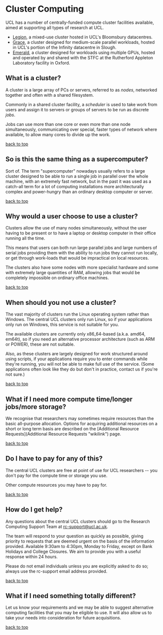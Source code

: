# Cluster Computing

UCL has a number of centrally-funded compute cluster facilities available, aimed at supporting all types of research at UCL.

-   [Legion](Legion "wikilink"), a mixed-use cluster hosted in UCL's Bloomsbury datacentres.
-   [Grace](Grace "wikilink"), a cluster designed for medium-scale parallel workloads, hosted in UCL's portion of the Infinity datacentre in Slough.
-   [Emerald](Emerald "wikilink"), a cluster designed for workloads using multiple GPUs, hosted and operated by and shared with the STFC at the Rutherford Appleton Laboratory facility in Oxford.

## What is a cluster?

A cluster is a large array of PCs or servers, referred to as *nodes*, networked together and often with a shared filesystem.

Commonly in a shared cluster facility, a *scheduler* is used to take work from users and assign it to servers or groups of servers to be run as discrete *jobs*.

Jobs can use more than one core or even more than one node simultaneously, communicating over special, faster types of network where available, to allow many cores to divide up the work.

[ back to top](#top "wikilink")

## So is this the same thing as a supercomputer?

Sort of. The term "supercomputer" nowadays usually refers to a large cluster designed to be able to run a single job in parallel over the whole machine, with an extremely fast network, but in the past it was used as a catch-all term for a lot of computing installations more architecturally complex and power-hungry than an ordinary desktop computer or server.

[ back to top](#top "wikilink")

## Why would a user choose to use a cluster?

Clusters allow the use of many nodes simultaneously, without the user having to be present or to have a laptop or desktop computer in their office running all the time.

This means that users can both run large parallel jobs and large numbers of serial jobs providing them with the ability to run jobs they cannot run locally, or get through work-loads that would be impractical on local resources.

The clusters also have some nodes with more specialist hardware and some with extremely large quantities of RAM, allowing jobs that would be completely impossible on ordinary office machines.

[ back to top](#top "wikilink")

## When should you not use a cluster?

The vast majority of clusters run the Linux operating system rather than Windows. The central UCL clusters only run Linux, so if your applications only run on Windows, this service is not suitable for you.

The available clusters are currently only x86\_64-based (a.k.a. amd64, em64t), so if you need an alternative processor architecture (such as ARM or POWER), these are not suitable.

Also, as these clusters are largely designed for work structured around using scripts, if your applications require you to enter commands while they're running, you will not be able to make full use of the service. (Some applications often look like they do but don't in practice, contact us if you're not sure.)

[ back to top](#top "wikilink")

## What if I need more compute time/longer jobs/more storage?

We recognise that researchers may sometimes require resources than the basic all-purpose allocation. Options for acquiring additional resources on a short or long term basis are described on the [Additional Resource Requests](Additional Resource Requests "wikilink") page.

[ back to top](#top "wikilink")

## Do I have to pay for any of this?

The central UCL clusters are free at point of use for UCL researchers -- you don't pay for the compute time or storage you use.

Other compute resources you may have to pay for.

[ back to top](#top "wikilink")

## How do I get help?

Any questions about the central UCL clusters should go to the Research Computing Support Team at <rc-support@ucl.ac.uk>.

The team will respond to your question as quickly as possible, giving priority to requests that are deemed urgent on the basis of the information provided. Available 9:30am to 4:30pm, Monday to Friday, except on Bank Holidays and College Closures. We aim to provide you with a useful response within 24 hours.

Please do not email individuals unless you are explicitly asked to do so; always use the rc-support email address provided.

[ back to top](#top "wikilink")

## What if I need something totally different?

Let us know your requirements and we may be able to suggest alternative computing facilities that you may be eligible to use. It will also allow us to take your needs into consideration for future acquisitions.

[ back to top](#top "wikilink")

